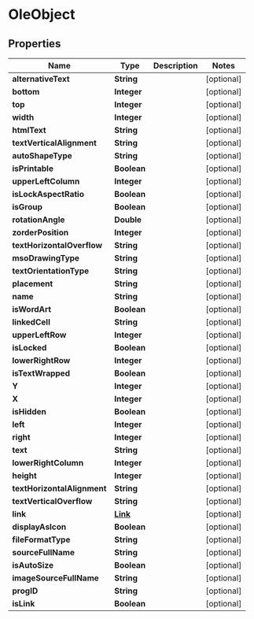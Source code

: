 
# OleObject

## Properties
Name | Type | Description | Notes
------------ | ------------- | ------------- | -------------
**alternativeText** | **String** |  |  [optional]
**bottom** | **Integer** |  |  [optional]
**top** | **Integer** |  |  [optional]
**width** | **Integer** |  |  [optional]
**htmlText** | **String** |  |  [optional]
**textVerticalAlignment** | **String** |  |  [optional]
**autoShapeType** | **String** |  |  [optional]
**isPrintable** | **Boolean** |  |  [optional]
**upperLeftColumn** | **Integer** |  |  [optional]
**isLockAspectRatio** | **Boolean** |  |  [optional]
**isGroup** | **Boolean** |  |  [optional]
**rotationAngle** | **Double** |  |  [optional]
**zorderPosition** | **Integer** |  |  [optional]
**textHorizontalOverflow** | **String** |  |  [optional]
**msoDrawingType** | **String** |  |  [optional]
**textOrientationType** | **String** |  |  [optional]
**placement** | **String** |  |  [optional]
**name** | **String** |  |  [optional]
**isWordArt** | **Boolean** |  |  [optional]
**linkedCell** | **String** |  |  [optional]
**upperLeftRow** | **Integer** |  |  [optional]
**isLocked** | **Boolean** |  |  [optional]
**lowerRightRow** | **Integer** |  |  [optional]
**isTextWrapped** | **Boolean** |  |  [optional]
**Y** | **Integer** |  |  [optional]
**X** | **Integer** |  |  [optional]
**isHidden** | **Boolean** |  |  [optional]
**left** | **Integer** |  |  [optional]
**right** | **Integer** |  |  [optional]
**text** | **String** |  |  [optional]
**lowerRightColumn** | **Integer** |  |  [optional]
**height** | **Integer** |  |  [optional]
**textHorizontalAlignment** | **String** |  |  [optional]
**textVerticalOverflow** | **String** |  |  [optional]
**link** | [**Link**](Link.md) |  |  [optional]
**displayAsIcon** | **Boolean** |  |  [optional]
**fileFormatType** | **String** |  |  [optional]
**sourceFullName** | **String** |  |  [optional]
**isAutoSize** | **Boolean** |  |  [optional]
**imageSourceFullName** | **String** |  |  [optional]
**progID** | **String** |  |  [optional]
**isLink** | **Boolean** |  |  [optional]



